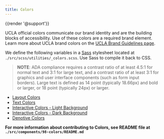 ```yaml
---
title: Colors
---
```

{{render '@support'}}

UCLA official colors communicate our brand identity and are the building blocks of accessibility. Use of these colors are a required brand element. Learn more about UCLA brand colors on the [UCLA Brand Guidelines page](http://brand.ucla.edu/identity/colors).

We define the following variables in a [Sass](https://sass-lang.com/) stylesheet located at `./src/scss/utilities/_colors.scss`. Use Sass to compile it back to CSS.

> **NOTE**: ADA compliance requires a contrast ratio of at least 4.5:1 for normal text and 3:1 for large text, and a contrast ratio of at least 3:1 for graphics and user interface components (such as form input borders). Large text is defined as 14 point (typically 18.66px) and bold or larger, or 18 point (typically 24px) or larger.

- [Layout Colors](./colors/layout.html)
- [Text Colors](./colors/text.html)
- [Interactive Colors - Light Background](./colors/interactive-light.html)
- [Interactive Colors - Dark Background](./colors/interactive-dark.html)
- [Denotive Colors](./colors/denotive.html)

**For more information about contributing to Colors, see README file at `./src/components/98-colors/README.md`**
